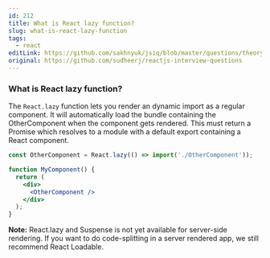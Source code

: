 ```yaml
---
id: 212
title: What is React lazy function?
slug: what-is-react-lazy-function
tags:
  - react
editLink: https://github.com/sakhnyuk/jsiq/blob/master/questions/theory/react/212.md
original: https://github.com/sudheerj/reactjs-interview-questions
---
```


### What is React lazy function?

The `React.lazy` function lets you render an dynamic import as a regular component. It will automatically load the bundle containing the OtherComponent when the component gets rendered. This must return a Promise which resolves to a module with a default export containing a React component.

```jsx
const OtherComponent = React.lazy(() => import('./OtherComponent'));

function MyComponent() {
  return (
    <div>
      <OtherComponent />
    </div>
  );
}
```

**Note:** React.lazy and Suspense is not yet available for server-side rendering. If you want to do code-splitting in a server rendered app, we still recommend React Loadable.